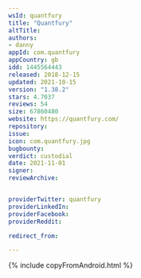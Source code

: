 ```yaml
---
wsId: quantfury
title: "Quantfury"
altTitle: 
authors:
- danny
appId: com.quantfury
appCountry: gb
idd: 1445564443
released: 2018-12-15
updated: 2021-10-15
version: "1.38.2"
stars: 4.7037
reviews: 54
size: 67860480
website: https://quantfury.com/
repository: 
issue: 
icon: com.quantfury.jpg
bugbounty: 
verdict: custodial
date: 2021-11-01
signer: 
reviewArchive:


providerTwitter: quantfury
providerLinkedIn: 
providerFacebook: 
providerReddit: 

redirect_from:

---
```

{% include copyFromAndroid.html %}
